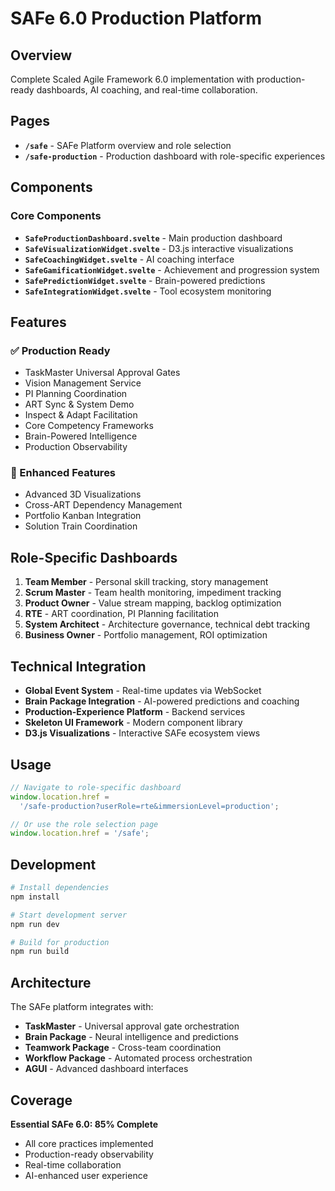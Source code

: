 # SAFe 6.0 Production Platform

## Overview

Complete Scaled Agile Framework 6.0 implementation with production-ready dashboards, AI coaching, and real-time collaboration.

## Pages

- **`/safe`** - SAFe Platform overview and role selection
- **`/safe-production`** - Production dashboard with role-specific experiences

## Components

### Core Components

- **`SafeProductionDashboard.svelte`** - Main production dashboard
- **`SafeVisualizationWidget.svelte`** - D3.js interactive visualizations
- **`SafeCoachingWidget.svelte`** - AI coaching interface
- **`SafeGamificationWidget.svelte`** - Achievement and progression system
- **`SafePredictionWidget.svelte`** - Brain-powered predictions
- **`SafeIntegrationWidget.svelte`** - Tool ecosystem monitoring

## Features

### ✅ Production Ready

- TaskMaster Universal Approval Gates
- Vision Management Service
- PI Planning Coordination
- ART Sync & System Demo
- Inspect & Adapt Facilitation
- Core Competency Frameworks
- Brain-Powered Intelligence
- Production Observability

### 🚧 Enhanced Features

- Advanced 3D Visualizations
- Cross-ART Dependency Management
- Portfolio Kanban Integration
- Solution Train Coordination

## Role-Specific Dashboards

1. **Team Member** - Personal skill tracking, story management
2. **Scrum Master** - Team health monitoring, impediment tracking
3. **Product Owner** - Value stream mapping, backlog optimization
4. **RTE** - ART coordination, PI Planning facilitation
5. **System Architect** - Architecture governance, technical debt tracking
6. **Business Owner** - Portfolio management, ROI optimization

## Technical Integration

- **Global Event System** - Real-time updates via WebSocket
- **Brain Package Integration** - AI-powered predictions and coaching
- **Production-Experience Platform** - Backend services
- **Skeleton UI Framework** - Modern component library
- **D3.js Visualizations** - Interactive SAFe ecosystem views

## Usage

```typescript
// Navigate to role-specific dashboard
window.location.href =
  '/safe-production?userRole=rte&immersionLevel=production';

// Or use the role selection page
window.location.href = '/safe';
```

## Development

```bash
# Install dependencies
npm install

# Start development server
npm run dev

# Build for production
npm run build
```

## Architecture

The SAFe platform integrates with:

- **TaskMaster** - Universal approval gate orchestration
- **Brain Package** - Neural intelligence and predictions
- **Teamwork Package** - Cross-team coordination
- **Workflow Package** - Automated process orchestration
- **AGUI** - Advanced dashboard interfaces

## Coverage

**Essential SAFe 6.0: 85% Complete**

- All core practices implemented
- Production-ready observability
- Real-time collaboration
- AI-enhanced user experience
